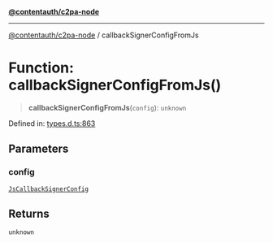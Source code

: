 [**@contentauth/c2pa-node**](../README.md)

***

[@contentauth/c2pa-node](../README.md) / callbackSignerConfigFromJs

# Function: callbackSignerConfigFromJs()

> **callbackSignerConfigFromJs**(`config`): `unknown`

Defined in: [types.d.ts:863](https://github.com/contentauth/c2pa-node-v2/blob/8bb2490bb1f0c6c00c0930669451a7750cccfebc/js-src/types.d.ts#L863)

## Parameters

### config

[`JsCallbackSignerConfig`](../interfaces/JsCallbackSignerConfig.md)

## Returns

`unknown`
